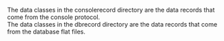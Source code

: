 The data classes in the consolerecord directory are the data records that come from the console protocol.  
The data classes in the dbrecord directory are the data records that come from the database flat files.
